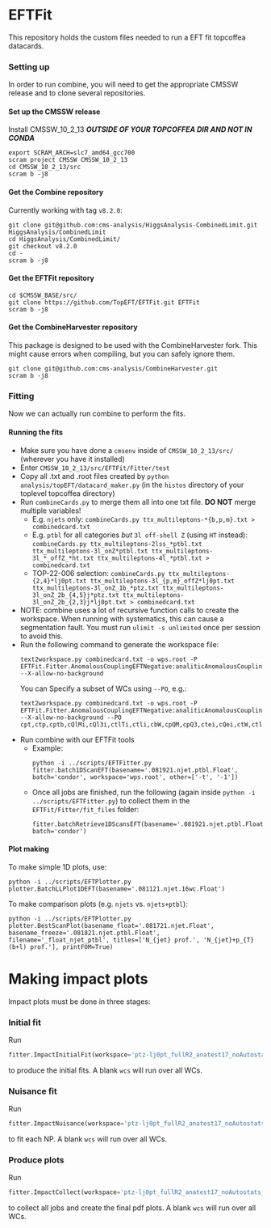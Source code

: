 # EFTFit
This repository holds the custom files needed to run a EFT fit topcoffea datacards.

### Setting up
 
  In order to run combine, you will need to get the appropriate CMSSW release and to clone several repositories.

#### Set up the CMSSW release
Install CMSSW_10_2_13 ***OUTSIDE OF YOUR TOPCOFFEA DIR AND NOT IN CONDA***
```
export SCRAM_ARCH=slc7_amd64_gcc700
scram project CMSSW CMSSW_10_2_13
cd CMSSW_10_2_13/src
scram b -j8
```

#### Get the Combine repository
Currently working with tag `v8.2.0`:

```
git clone git@github.com:cms-analysis/HiggsAnalysis-CombinedLimit.git HiggsAnalysis/CombinedLimit
cd HiggsAnalysis/CombinedLimit/
git checkout v8.2.0
cd -
scram b -j8
```

#### Get the EFTFit repository
```
cd $CMSSW_BASE/src/
git clone https://github.com/TopEFT/EFTFit.git EFTFit
scram b -j8
```

#### Get the CombineHarvester repository
This package is designed to be used with the CombineHarvester fork. This might cause errors when compiling, but you can safely ignore them.

```
git clone git@github.com:cms-analysis/CombineHarvester.git
scram b -j8
```


### Fitting

Now we can actually run combine to perform the fits.

#### Running the fits
- Make sure you have done a `cmsenv` inside of `CMSSW_10_2_13/src/` (wherever you have it installed)
- Enter `CMSSW_10_2_13/src/EFTFit/Fitter/test`
- Copy all .txt and .root files created by `python analysis/topEFT/datacard_maker.py` (in the `histos` directory of your toplevel topcoffea directory)
- Run `combineCards.py` to merge them all into one txt file. **DO NOT** merge multiple variables!
  - E.g. `njets` only: `combineCards.py ttx_multileptons-*{b,p,m}.txt > combinedcard.txt`
  - E.g. `ptbl` for all categories _but_ `3l off-shell Z` (using `HT` instead): `combineCards.py ttx_multileptons-2lss_*ptbl.txt ttx_multileptons-3l_onZ*ptbl.txt ttx_multileptons-3l_*_offZ_*ht.txt ttx_multileptons-4l_*ptbl.txt > combinedcard.txt`
  - TOP-22-006 selection: `combineCards.py ttx_multileptons-{2,4}*lj0pt.txt ttx_multileptons-3l_{p,m}_offZ*lj0pt.txt ttx_multileptons-3l_onZ_1b_*ptz.txt ttx_multileptons-3l_onZ_2b_{4,5}j*ptz.txt ttx_multileptons-3l_onZ_2b_{2,3}j*lj0pt.txt > combinedcard.txt`
- NOTE: combine uses a lot of recursive function calls to create the workspace. When running with systematics, this can cause a segmentation fault. You must run `ulimit -s unlimited` once per session to avoid this.
- Run the following command to generate the workspace file:
    ```
    text2workspace.py combinedcard.txt -o wps.root -P EFTFit.Fitter.AnomalousCouplingEFTNegative:analiticAnomalousCouplingEFTNegative --X-allow-no-background
    ``` 
    You can Specify a subset of WCs using `--PO`, e.g.:
    ```
    text2workspace.py combinedcard.txt -o wps.root -P EFTFit.Fitter.AnomalousCouplingEFTNegative:analiticAnomalousCouplingEFTNegative --X-allow-no-background --PO cpt,ctp,cptb,cQlMi,cQl3i,ctlTi,ctli,cbW,cpQM,cpQ3,ctei,cQei,ctW,ctlSi,ctZ,ctG
    ```
- Run combine with our EFTFit tools
  - Example:
    ```
    python -i ../scripts/EFTFitter.py
    fitter.batch1DScanEFT(basename='.081921.njet.ptbl.Float', batch='condor', workspace='wps.root', other=['-t', '-1'])
    ```
  - Once all jobs are finished, run the following (again inside `python -i ../scripts/EFTFitter.py`) to collect them in the `EFTFit/Fitter/fit_files` folder: 
    ```
    fitter.batchRetrieve1DScansEFT(basename='.081921.njet.ptbl.Float', batch='condor')
    ````

#### Plot making

To make simple 1D plots, use:
```
python -i ../scripts/EFTPlotter.py
plotter.BatchLLPlot1DEFT(basename='.081121.njet.16wc.Float')
```
To make comparison plots (e.g. `njets` vs. `njets+ptbl`):
```
python -i ../scripts/EFTPlotter.py
plotter.BestScanPlot(basename_float='.081721.njet.Float', basename_freeze='.081821.njet.ptbl.Float', filename='_float_njet_ptbl', titles=['N_{jet} prof.', 'N_{jet}+p_{T}(b+l) prof.'], printFOM=True)
```

# Making impact plots
Impact plots must be done in three stages:
### Initial fit
Run 
```python
fitter.ImpactInitialFit(workspace='ptz-lj0pt_fullR2_anatest17_noAutostats_withSys.root', wcs=[])
```
to produce the initial fits. A blank `wcs` will run over all WCs.
### Nuisance fit
Run 
```python
fitter.ImpactNuisance(workspace='ptz-lj0pt_fullR2_anatest17_noAutostats_withSys.root', wcs=[])
```
to fit each NP. A blank `wcs` will run over all WCs.
### Produce plots
Run 
```python
fitter.ImpactCollect(workspace='ptz-lj0pt_fullR2_anatest17_noAutostats_withSys.root', wcs=[])
```
to collect all jobs and create the final pdf plots. A blank `wcs` will run over all WCs.

